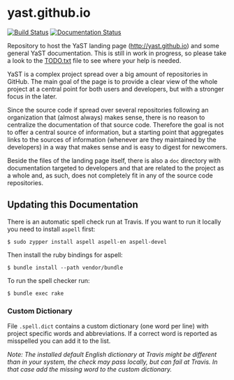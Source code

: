 yast.github.io
==============

[![Build Status](https://travis-ci.org/yast/yast.github.io.svg?branch=master)](https://travis-ci.org/yast/yast.github.io)
[![Documentation Status](https://readthedocs.org/projects/yastgithubio/badge/?version=latest)](https://readthedocs.org/projects/yastgithubio/?badge=latest)


Repository to host the YaST landing page (http://yast.github.io) and some
general YaST documentation. This is still in work in progress, so please
take a look to the [TODO.txt](TODO.txt) file to see where your help is needed.

YaST is a complex project spread over a big amount of repositories in GitHub.
The main goal of the page is to provide a clear view of the whole project at a
central point for both users and developers, but with a stronger focus in the
later.

Since the source code if spread over several repositories following an
organization that (almost always) makes sense, there is no reason to centralize
the documentation of that source code. Therefore the goal is not to offer a
central source of information, but a starting point that aggregates links
to the sources of information (whenever are they maintained by the
developers) in a way that makes sense and is easy to digest for newcomers.

Beside the files of the landing page itself, there is also a ```doc``` directory
with documentation targeted to developers and that are related to the project as
a whole and, as such, does not completely fit in any of the source code
repositories.


Updating this Documentation
---------------------------

There is an automatic spell check run at Travis. If you want to run it locally
you need to install ```aspell``` first:

    $ sudo zypper install aspell aspell-en aspell-devel

Then install the ruby bindings for aspell:

    $ bundle install --path vendor/bundle

To run the spell checker run:

    $ bundle exec rake

### Custom Dictionary ###

File `.spell.dict` contains a custom dictionary (one word per line)
with project specific words and abbreviations. If a correct word is reported
as misspelled you can add it to the list.

*Note: The installed default English dictionary at Travis might be different than
in your system, the check may pass locally, but can fail at Travis. In that case
add the missing word to the custom dictionary.*

